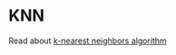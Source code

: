 #  KNN
Read about [ k-nearest neighbors algorithm](https://en.wikipedia.org/wiki/K-nearest_neighbors_algorithm)

